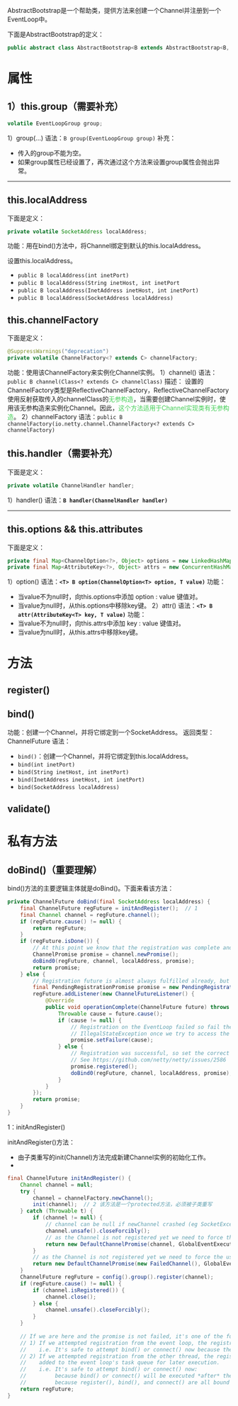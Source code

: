 AbstractBootstrap是一个帮助类，提供方法来创建一个Channel并注册到一个EventLoop中。

下面是AbstractBootstrap的定义：
```java
public abstract class AbstractBootstrap<B extends AbstractBootstrap<B, C>, C extends Channel> implements Cloneable
```

# 属性

## 1）this.group（需要补充）

```java
volatile EventLoopGroup group;
```
1）group(...)
语法：`B group(EventLoopGroup group)`
补充：
- 传入的group不能为空。
- 如果group属性已经设置了，再次通过这个方法来设置group属性会抛出异常。
-- --
## this.localAddress

下面是定义：
```java
private volatile SocketAddress localAddress;
```

功能：用在bind()方法中，将Channel绑定到默认的this.localAddress。

设置this.localAddress。
- `public B localAddress(int inetPort)`
- `public B localAddress(String inetHost, int inetPort`
- `public B localAddress(InetAddress inetHost, int inetPort)`
- `public B localAddress(SocketAddress localAddress)`

## this.channelFactory

下面是定义：
```java
@SuppressWarnings("deprecation")  
private volatile ChannelFactory<? extends C> channelFactory;
```
功能：使用该ChannelFactory来实例化Channel实例。
1）channel()
语法：`public B channel(Class<? extends C> channelClass)`
描述：
设置的ChannelFactory类型是ReflectiveChannelFactory，ReflectiveChannelFactory使用反射获取传入的channelClass的<font color=44cf57>无参构造</font>，当需要创建Channel实例时，使用该无参构造来实例化Channel。因此，<font color=44cf57>这个方法适用于Channel实现类有无参构造</font>。
2）channelFactory
语法：`public B channelFactory(io.netty.channel.ChannelFactory<? extends C> channelFactory)`

## this.handler（需要补充）

下面是定义：
```java
private volatile ChannelHandler handler;
```
1）handler()
语法：**`B handler(ChannelHandler handler)`**
-- --
## this.options && this.attributes

下面是定义：
```java
private final Map<ChannelOption<?>, Object> options = new LinkedHashMap<ChannelOption<?>, Object>();
private final Map<AttributeKey<?>, Object> attrs = new ConcurrentHashMap<AttributeKey<?>, Object>();

```
1）option()
语法：**`<T> B option(ChannelOption<T> option, T value)`**
功能：
- 当value不为null时，向this.options中添加 option : value 键值对。
- 当value为null时，从this.options中移除key键。
2）attr()
语法：**`<T> B attr(AttributeKey<T> key, T value)`**
功能：
- 当value不为null时，向this.attrs中添加 key : value 键值对。
- 当value为null时，从this.attrs中移除key键。






# 方法

## register()

## bind()

功能：创建一个Channel，并将它绑定到一个SocketAddress。
返回类型：ChannelFuture
语法：
- `bind()`：创建一个Channel，并将它绑定到this.localAddress。
- `bind(int inetPort)`
- `bind(String inetHost, int inetPort)`
- `bind(InetAddress inetHost, int inetPort)`
- `bind(SocketAddress localAddress)`



## validate()


# 私有方法

## doBind()（重要理解）

bind()方法的主要逻辑主体就是doBind()。下面来看该方法：
```java
private ChannelFuture doBind(final SocketAddress localAddress) {  
    final ChannelFuture regFuture = initAndRegister();  // 1 
    final Channel channel = regFuture.channel();  
    if (regFuture.cause() != null) {  
        return regFuture;  
    }  
    if (regFuture.isDone()) {  
        // At this point we know that the registration was complete and successful.  
        ChannelPromise promise = channel.newPromise();  
        doBind0(regFuture, channel, localAddress, promise);  
        return promise;  
    } else {  
        // Registration future is almost always fulfilled already, but just in case it's not.  
        final PendingRegistrationPromise promise = new PendingRegistrationPromise(channel);  
        regFuture.addListener(new ChannelFutureListener() {  
            @Override  
            public void operationComplete(ChannelFuture future) throws Exception {  
                Throwable cause = future.cause();  
                if (cause != null) {  
                    // Registration on the EventLoop failed so fail the ChannelPromise directly to not cause an  
                    // IllegalStateException once we try to access the EventLoop of the Channel.                    
                    promise.setFailure(cause);  
                } else {  
                    // Registration was successful, so set the correct executor to use.  
                    // See https://github.com/netty/netty/issues/2586                    
                    promise.registered();  
                    doBind0(regFuture, channel, localAddress, promise);  
                }  
            }  
        });  
        return promise;  
    }  
}
```
1：initAndRegister()


initAndRegister()方法：
- 由子类重写的init(Channel)方法完成新建Channel实例的初始化工作。
- 
```java
final ChannelFuture initAndRegister() {  
    Channel channel = null;  
    try {  
        channel = channelFactory.newChannel();  
        init(channel);  // 2 该方法是一个protected方法，必须被子类重写
    } catch (Throwable t) {  
        if (channel != null) {  
            // channel can be null if newChannel crashed (eg SocketException("too many open files"))  
            channel.unsafe().closeForcibly();  
            // as the Channel is not registered yet we need to force the usage of the GlobalEventExecutor  
            return new DefaultChannelPromise(channel, GlobalEventExecutor.INSTANCE).setFailure(t);  
        }  
        // as the Channel is not registered yet we need to force the usage of the GlobalEventExecutor  
        return new DefaultChannelPromise(new FailedChannel(), GlobalEventExecutor.INSTANCE).setFailure(t);  
    }
    ChannelFuture regFuture = config().group().register(channel);  
    if (regFuture.cause() != null) {  
        if (channel.isRegistered()) {
            channel.close();
        } else {  
            channel.unsafe().closeForcibly();  
        }  
    }  
  
    // If we are here and the promise is not failed, it's one of the following cases:  
    // 1) If we attempted registration from the event loop, the registration has been completed at this point.    
    //    i.e. It's safe to attempt bind() or connect() now because the channel has been registered.    
    // 2) If we attempted registration from the other thread, the registration request has been successfully    
    //    added to the event loop's task queue for later execution.    
    //    i.e. It's safe to attempt bind() or connect() now:    
    //         because bind() or connect() will be executed *after* the scheduled registration task is executed    
    //         because register(), bind(), and connect() are all bound to the same thread.  
    return regFuture;  
}
```

